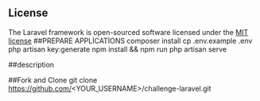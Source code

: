 
## License

The Laravel framework is open-sourced software licensed under the [MIT license](https://opensource.org/licenses/MIT)
##PREPARE APPLİCATİONS
composer install
cp .env.example .env
php artisan key:generate
npm install && npm run
php artisan serve

##description

##Fork and Clone
git clone https://github.com/<YOUR_USERNAME>/challenge-laravel.git


